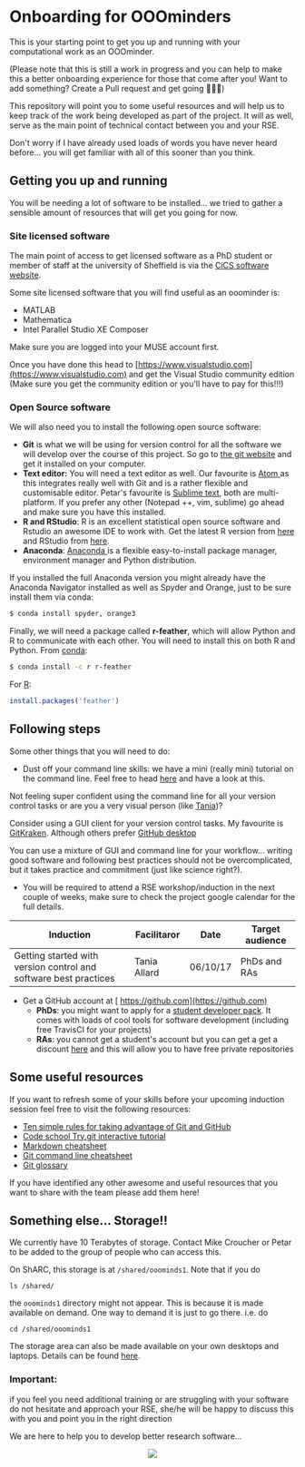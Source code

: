 # Onboarding for OOOminders

This is your starting point to get you up and running with your computational work as an OOOminder.

(Please note that this is still a work in progress and you can help to make this a better onboarding experience for those that come after you! Want to add something? Create a Pull request and get going 👩🏻‍💻)

This repository will point you to some useful resources and will help us to keep track of the work being developed as part of the project. It will as well, serve as the main point of technical contact between you and your RSE.

Don't worry if I have already used loads of words you have never heard before... you will get familiar with all of this sooner than you think.

## Getting you up and running
You will be needing a lot of software to be installed... we tried to gather a sensible amount of resources that will get you going for now.

### Site licensed software

The main point of access to get licensed software as a PhD student or member of staff at the university of Sheffield is via the [CiCS software website](https://www.sheffield.ac.uk/software/).

Some site licensed software that you will find useful as an ooominder is:

- MATLAB
- Mathematica
- Intel Parallel Studio XE Composer

Make sure you are logged into your MUSE account first.

Once you have done this head to [https://www.visualstudio.com](https://www.visualstudio.com) and get the Visual Studio community edition (Make sure you get the community edition or you'll have to pay for this!!!)

### Open Source software
We will also need you to install the following open source software:

- **Git** is what we will be using for version control for all the software we will develop over the course of this project. So go to [the git website](https://git-scm.com/book/en/v2/Getting-Started-Installing-Git) and get it installed on your computer.
- **Text editor:** You will need a text editor as well. Our favourite is [Atom ](https://atom.io) as this integrates really well with Git and is a rather flexible and customisable editor. Petar's favourite is [Sublime  text](https://www.sublimetext.com), both are multi-platform.
If you prefer any other (Notepad ++, vim, sublime) go ahead and make sure you have this installed.
- **R and RStudio**: R is an excellent statistical open source software and Rstudio an awesome IDE to work with. Get the latest R version from [here](https://www.r-project.org) and RStudio from [here](https://www.rstudio.com).
- **Anaconda**: [Anaconda ](https://docs.continuum.io/anaconda/install/) is a flexible easy-to-install package manager, environment manager and Python distribution.

If you installed the full Anaconda version you might already have the Anaconda Navigator installed as well as Spyder and Orange, just to be sure install them via conda:
```bash
$ conda install spyder, orange3
```

Finally, we will need a package called **r-feather**, which will allow Python and R to communicate with each other. You will need to install this on both R and Python.
From [conda](https://anaconda.org/r/r-feather):
```bash
$ conda install -c r r-feather
```

For [R](https://cran.r-project.org/web/packages/feather/README.html):
```R
install.packages('feather')
```

## Following steps
Some other things that you will need to do:

- Dust off your command line skills: we have a mini (really mini) tutorial on the  command line. Feel free to head [here](https://github.com/mikecroucher/Intro_to_HPC/blob/gh-pages/terminal_tutorial.md) and have a look at this.

Not feeling super confident using the command line for all your version control tasks or are you a very visual person (like [Tania](https://github.com/trallard))?

 Consider using a GUI client for your version control tasks.
My favourite is [GitKraken](https://www.gitkraken.com). Although others prefer [GitHub desktop](https://desktop.github.com)

You can use a mixture of GUI and command line for your workflow... writing good software and following best practices should not be overcomplicated, but it takes practice and commitment (just like science right?).

- You will be required to attend a RSE workshop/induction in the next couple of weeks, make sure to check the project google calendar for the full details.


| Induction                                                        | Facilitaror  | Date     | Target audience |
|------------------------------------------------------------------|--------------|----------|-----------------|
| Getting started with version control and software best practices | Tania Allard | 06/10/17 | PhDs and RAs    |

- Get a GitHub account at [ https://github.com](https://github.com)
  - **PhDs**: you might want to apply for a [student developer pack](https://education.github.com/pack). It comes with loads of cool tools for software development (including free TravisCI for your projects)
  - **RAs**: you cannot get a student's account but you can get a get a discount [here](https://education.github.com/discount_requests/new) and this will allow you to have free private repositories

## Some useful resources
If you want to refresh some of your skills before your upcoming induction session feel free to visit the following resources:

- [Ten simple rules for taking advantage of Git and GitHub](http://journals.plos.org/ploscompbiol/article?id=10.1371/journal.pcbi.1004947)
- [Code school Try.git interactive tutorial](https://try.github.io/levels/1/challenges/1)
- [Markdown cheatsheet](https://github.com/adam-p/markdown-here/wiki/Markdown-Cheatsheet)
- [Git command line cheatsheet](https://services.github.com/on-demand/downloads/github-git-cheat-sheet.pdf)
- [Git glossary](https://help.github.com/articles/github-glossary/)

If you have identified any other awesome and useful resources that you want to share with the team please add them here!

## Something else... Storage!!
We currently have 10 Terabytes of storage. Contact Mike Croucher or Petar to be added to the group of people who can access this.

On ShARC, this storage is at `/shared/ooominds1`. Note that if you do

`ls /shared/`

the `ooominds1` directory might not appear. This is because it is made available on demand. One way to demand it is just to go there. i.e. do

`cd /shared/ooominds1`

The storage area can also be made available on your own desktops and laptops.
Details can be found [here](https://www.sheffield.ac.uk/cics/research-storage/using-research-storage).

### **Important**:
if you feel you need additional training or are struggling with your software do not hesitate and approach your RSE, she/he will be happy to discuss this with you and point you in the right direction

We are here to help you to develop better research software...

<center><img src='./assets/BSBR.jpg height='400px'></center>
